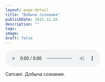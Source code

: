```yaml
---
layout: page-detail
title: "Добыча сознания"
publishDate: 2015.12.18
description: ""
tags:
image:
draft: false
---
```


<audio title="2015.12.18 - Добыча сознания.mp3" src="/upload/iblock/dfa/dfa259f9e799ac5e0d1749774978298b.mp3" controls=""></audio>

 Сатсанг. Добыча сознания. 

  

